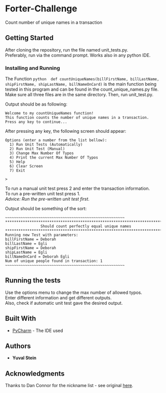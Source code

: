# Forter-Challenge
Count number of unique names in a transaction

## Getting Started

After cloning the repository, run the file named unit_tests.py.  
Preferably, run via the command prompt. Works also in any python IDE.

### Installing and Running
 
The Function ```python 
def countUniqueNames(billFirstName, billLastName, shipFirstName, shipLastName, billNameOnCard)``` 
is the main function being tested in this program and can be found in the count_unique_names.py file.  
Make sure all three files are in the same directory. Then, run unit_test.py. 

Output should be as following:

```
Welcome to my countUniqueNames function!
This function counts the number of unique names in a transaction.
Press any key to continue...
```

After pressing any key, the following screen should appear:

```
Options (enter a number from the list bellow):
  1) Run Unit Tests (Automatically)
  2) Run Unit Test (Manual)
  3) Change Max Number Of Typos
  4) Print the current Max Number Of Typos
  5) Help
  6) Clear Screen
  7) Exit

>
```

To run a manual unit test press 2 and enter the transaction information.  
To run a pre-written unit test press 1.  
*Advice: Run the pre-written unit test first*.  

Output should be something of the sort:

```
~~~~~~~~~~~~~~~~~~~~~~~~~~~~~~~~~~~~~~~~~~~~~~~~~~~~~~
***********************************************************************
                Should count perfectly equal unique names
***********************************************************************
Running new Test with parameters:
billFirstName = Deborah
billLastName = Egli
shipFirstName = Deborah
shipLastName = Egli
billNameOnCard = Deborah Egli
Num of unique people found in transaction: 1
~~~~~~~~~~~~~~~~~~~~~~~~~~~~~~~~~~~~~~~~~~~~~~~~~~~~~~
```

## Running the tests

Use the options menu to change the max number of allowed typos.  
Enter different information and get different outputs.  
Also, check if automatic unit test gave the desired output.

## Built With

* [PyCharm](https://www.jetbrains.com/pycharm/) - The IDE used

## Authors

* **Yuval Stein** 

## Acknowledgments

Thanks to Dan Connor for the nickname list - see original [here](https://github.com/onyxrev/common_nickname_csv).
